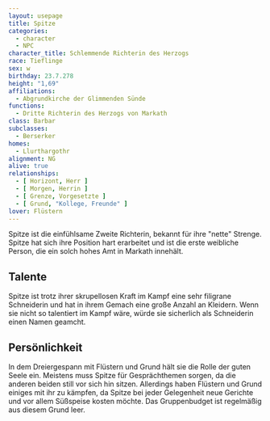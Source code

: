 ```yaml
---
layout: usepage
title: Spitze
categories:
  - character
  - NPC
character_title: Schlemmende Richterin des Herzogs
race: Tieflinge
sex: w
birthday: 23.7.278
height: "1,69"
affiliations:
  - Abgrundkirche der Glimmenden Sünde
functions:
  - Dritte Richterin des Herzogs von Markath
class: Barbar
subclasses:
  - Berserker
homes:
  - Llurthargothr
alignment: NG
alive: true
relationships:
  - [ Horizont, Herr ]
  - [ Morgen, Herrin ]
  - [ Grenze, Vorgesetzte ]
  - [ Grund, "Kollege, Freunde" ]
lover: Flüstern
---
```


Spitze ist die einfühlsame Zweite Richterin, bekannt für ihre "nette" Strenge. Spitze hat sich ihre Position hart
erarbeitet und ist die erste weibliche Person, die ein solch hohes Amt in Markath innehält.

<!--more-->

## Talente

Spitze ist trotz ihrer skrupellosen Kraft im Kampf eine sehr filigrane Schneiderin und hat in ihrem Gemach eine große
Anzahl an Kleidern. Wenn sie nicht so talentiert im Kampf wäre, würde sie sicherlich als Schneiderin einen Namen
geamcht.

## Persönlichkeit

In dem Dreiergespann mit Flüstern und Grund hält sie die Rolle der guten Seele ein. Meistens muss Spitze für
Gesprächthemen sorgen, da die anderen beiden still vor sich hin sitzen. Allerdings haben Flüstern und Grund einiges mit
ihr zu kämpfen, da Spitze bei jeder Gelegenheit neue Gerichte und vor allem Süßspeise kosten möchte. Das Gruppenbudget
ist regelmäßig aus diesem Grund leer.